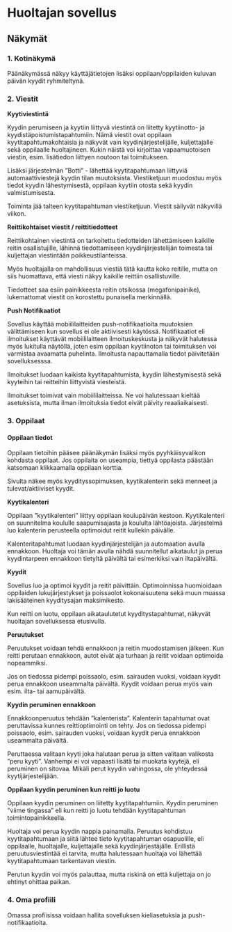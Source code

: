 # Huoltajan sovellus

## Näkymät

### 1. Kotinäkymä

Päänäkymässä näkyy käyttäjätietojen lisäksi oppilaan/oppilaiden kuluvan päivän kyydit ryhmiteltynä.

### 2. Viestit

<b>Kyytiviestintä</b>

Kyydin perumiseen ja kyytiin liittyvä viestintä on liitetty kyytiinotto- ja kyydistäpoistumistapahtumiin. Nämä viestit ovat oppilaan kyytitapahtumakohtaisia ja näkyvät vain kyydinjärjestelijälle, kuljettajalle sekä oppilaalle huoltajineen. Kukin näistä voi kirjoittaa vapaamuotoisen viestin, esim. lisätiedon liittyen noutoon tai toimitukseen.

Lisäksi järjestelmän ”Botti” - lähettää kyytitapahtumaan liittyviä automaattiviestejä kyydin tilan muutoksista. Viestiketjuun muodostuu myös tiedot kyydin lähestymisestä, oppilaan kyytiin otosta sekä kyydin valmistumisesta. 

Toiminta jää talteen kyytitapahtuman viestiketjuun. Viestit säilyvät näkyvillä viikon.

<b>Reittikohtaiset viestit / reittitiedotteet</b>

Reittikohtainen viestintä on tarkoitettu tiedotteiden lähettämiseen kaikille reitin osallistujille, lähinnä tiedottamiseen kyydinjärjestelijän toimesta tai kuljettajan viestintään poikkeustilanteissa. 

Myös huoltajalla on mahdollisuus viestiä tätä kautta koko reitille, mutta on siis huomattava, että viesti näkyy kaikille reittiin osallistuville.

Tiedotteet saa esiin painikkeesta reitin otsikossa (megafonipainike), lukemattomat viestit on korostettu punaisella merkinnällä.

<b>Push Notifikaatiot</b>

Sovellus käyttää mobiililaitteiden push-notifikaatioita muutoksien välittämiseen kun sovellus ei ole aktiivisesti käytössä. Notifikaatiot eli ilmoitukset käyttävät mobiililaitteen ilmoituskeskusta ja näkyvät halutessa myös lukitulla näytöllä, joten esim oppilaan kyytiinoton tai toimituksen voi varmistaa avaamatta puhelinta. Ilmoitusta napauttamalla tiedot päivitetään sovelluksesssa.

Ilmoitukset luodaan kaikista kyytitapahtumista, kyydin lähestymisestä sekä kyyteihin tai reitteihin liittyvistä viesteistä.

Ilmoitukset toimivat vain mobiililaitteissa. Ne voi halutessaan kieltää asetuksista, mutta ilman ilmoituksia tiedot eivät päivity reaaliaikaisesti.

### 3. Oppilaat

#### Oppilaan tiedot

Oppilaan tietoihin pääsee päänäkymän lisäksi myös pyyhkäisyvalikon kohdasta oppilaat. Jos oppilaita on useampia, tiettyä oppilasta päästään katsomaan klikkaamalla oppilaan korttia.

Sivulta näkee myös kyydityssopimuksen, kyytikalenterin sekä menneet ja tulevat/aktiiviset kyydit.

<b>Kyytikalenteri</b>

Oppilaan ”kyytikalenteri” liittyy oppilaan koulupäivän kestoon. Kyytikalenteri on suunnitelma koululle saapumisajasta ja koululta lähtöajoista. Järjestelmä luo kalenterin perusteella optimoidut reitit kullekin päivälle.

Kalenteritapahtumat luodaan kyydinjärjestelijän ja automaation avulla ennakkoon. Huoltaja voi tämän avulla nähdä suunnitellut aikataulut ja perua kyydintarpeen ennakkoon tietyltä päivältä tai esimerkiksi vain iltapäivältä.

<b>Kyydit</b>

Sovellus luo ja optimoi kyydit ja reitit päivittäin. Optimoinnissa huomioidaan oppilaiden lukujärjestykset ja poissaolot kokonaisuutena sekä muun muassa lakisääteinen kyyditysajan maksimikesto. 

Kun reitti on luotu, oppilaan aikataulutetut kyyditystapahtumat, näkyvät huoltajan sovelluksessa etusivulla.

<b>Peruutukset</b>

Peruutukset voidaan tehdä ennakkoon ja reitin muodostamisen jälkeen. Kun reitti perutaan ennakkoon, autot eivät aja turhaan ja reitit voidaan optimoida nopeammiksi.

Jos on tiedossa pidempi poissaolo, esim. sairauden vuoksi, voidaan kyydit perua ennakkoon useammalta päivältä. Kyydit voidaan perua myös vain esim. ilta- tai aamupäivältä.

<b>Kyydin peruminen ennakkoon</b>

Ennakkoonperuutus tehdään ”kalenterista”. Kalenterin tapahtumat ovat peruttavissa kunnes reittioptimointi on tehty. Jos on tiedossa pidempi poissaolo, esim. sairauden vuoksi, voidaan kyydit perua ennakkoon useammalta päivältä.

Peruttaessa valitaan kyyti joka halutaan perua ja sitten valitaan valikosta ”peru kyyti”. Vanhempi ei voi vapaasti lisätä tai muokata kyytejä, eli peruminen on sitovaa. Mikäli perut kyydin vahingossa, ole yhteydessä kyytijärjestelijään.

<b>Oppilaan kyydin peruminen kun reitti jo luotu</b>

Oppilaan kyydin peruminen on liitetty kyytitapahtumiin. Kyydin peruminen ”viime tingassa” eli kun reitti jo luotu tehdään kyytitapahtuman toimintopainikkeella.

Huoltaja voi perua kyydin nappia painamalla. Peruutus kohdistuu kyytitapahtumaan ja siitä lähtee tieto kyytitapahtuman osapuolille, eli oppilaalle, huoltajalle, kuljettajalle sekä kyydinjärjestäjälle. Erillistä peruutusviestintää ei tarvita, mutta halutessaan huoltaja voi lähettää kyytitapahtumaan tarkentavan viestin.

Perutun kyydin voi myös palauttaa, mutta riskinä on että kuljettaja on jo ehtinyt ohittaa paikan.

### 4. Oma profiili

Omassa profiisissa voidaan hallita sovelluksen kieliasetuksia ja push-notifikaatioita.